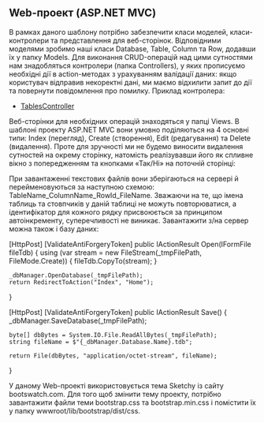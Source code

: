 
## Web-проект (ASP.NET MVC)

В рамках даного шаблону потрібно забезпечити класи моделей, класи-контролери та представлення для веб-сторінок. Відповідними моделями зробимо наші класи Database, Table, Column та Row, додавши їх у папку Models.
Для виконання CRUD-операцій над цими сутностями нам знадобляться контролери (папка Controllers), у яких прописуємо необхідні дії в action-методах з урахуванням валідації даних: якщо користувач відправив некоректні дані, ми маємо відхилити запит до дії та повернути повідомлення про помилку. Приклад контролера:

- [TablesController](https://github.com/zavtor/IT-lab/blob/main/Containers/ASP.NET/TablesController.cs)

Веб-сторінки для необхідних операцій знаходяться у папці Views. В шаблоні проекту ASP.NET MVC вони умовно поділяються на 4 основні типи: Index (перегляд), Create (створення), Edit (редагування) та Delete (видалення). Проте для зручності ми не будемо виносити видалення сутностей на окрему сторінку, натомість реалізувавши його як спливне вікно з попередженням та кнопками «Так/Ні» на поточній сторінці:

При завантаженні текстових файлів вони зберігаються на сервері й перейменовуються за наступною схемою: TableName_ColumnName_RowId_FileName. Зважаючи на те, що імена таблиць та стовпчиків у даній таблиці не можуть повторюватися, а ідентифікатор для кожного рядку присвоюється за принципом автоінкременту, суперечливості не виникає.
Завантажити з/на сервер можна також і базу даних:

[HttpPost]
[ValidateAntiForgeryToken]
public IActionResult Open(IFormFile fileTdb) {
    using (var stream = new FileStream(_tmpFilePath, FileMode.Create)) {
        fileTdb.CopyTo(stream);
    }

    _dbManager.OpenDatabase(_tmpFilePath);
    return RedirectToAction("Index", "Home");
}

[HttpPost]
[ValidateAntiForgeryToken]
public IActionResult Save() {
    _dbManager.SaveDatabase(_tmpFilePath);
        
    byte[] dbBytes = System.IO.File.ReadAllBytes(_tmpFilePath);
    string fileName = $"{_dbManager.Database.Name}.tdb";

    return File(dbBytes, "application/octet-stream", fileName);
}


У даному Web-проекті використовується тема Sketchy із сайту bootswatch.com. Для того щоб змінити тему проекту, потрібно завантажити файли теми bootstrap.css та bootstrap.min.css і помістити їх у папку wwwroot/lib/bootstrap/dist/css.
